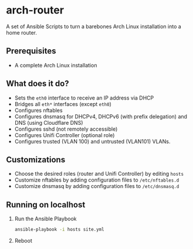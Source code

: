 # arch-router
A set of Ansible Scripts to turn a barebones Arch Linux installation into a home router.

## Prerequisites
- A complete Arch Linux installation

## What does it do?
- Sets the `eth0` interface to receive an IP address via DHCP
- Bridges all `eth*` interfaces (except `eth0`)
- Configures nftables
- Configures dnsmasq for DHCPv4, DHCPv6 (with prefix delegation) and DNS (using Cloudflare DNS)
- Configures sshd (not remotely accessible)
- Configures Unifi Controller (optional role)
- Configures trusted (VLAN 100) and untrusted (VLAN101) VLANs.

## Customizations
- Choose the desired roles (router and Unifi Controller) by editing `hosts`
- Customize nftables by adding configuration files to `/etc/nftables.d`
- Customize dnsmasq by adding configuration files to `/etc/dnsmasq.d`

## Running on localhost
1. Run the Ansible Playbook
   ```bash
   ansible-playbook -i hosts site.yml
   ```
2. Reboot
